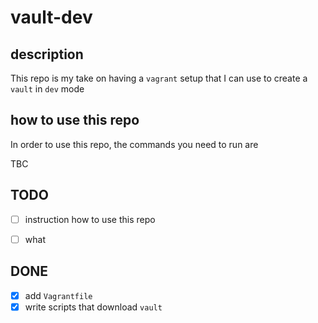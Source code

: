 # vault-dev

## description

This repo is my take on having a `vagrant` setup that I can use to create a `vault` in `dev` mode

## how to use this repo

In order to use this repo, the commands you need to run are

TBC

## TODO
- [ ] instruction how to use this repo
- [ ] what
 

## DONE
- [x] add `Vagrantfile`
- [x] write scripts that download `vault`
